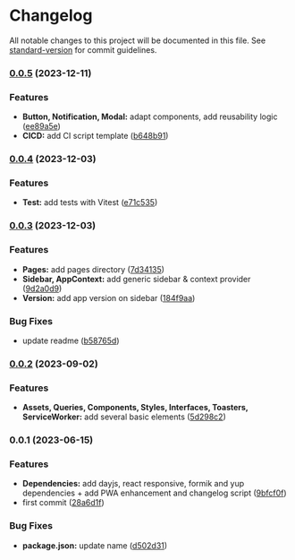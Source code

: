 # Changelog

All notable changes to this project will be documented in this file. See
[standard-version](https://github.com/conventional-changelog/standard-version)
for commit guidelines.

### [0.0.5](https://github.com/Zararthustra/Starter-pack_React/compare/v0.0.4...v0.0.5) (2023-12-11)

### Features

- **Button, Notification, Modal:** adapt components, add reusability logic
  ([ee89a5e](https://github.com/Zararthustra/Starter-pack_React/commit/ee89a5e619349d2bb5fc72032047bbe01221f1e4))
- **CICD:** add CI script template
  ([b648b91](https://github.com/Zararthustra/Starter-pack_React/commit/b648b9178d2be8853b675a2eb682755119c61404))

### [0.0.4](https://github.com/Zararthustra/Starter-pack_React/compare/v0.0.3...v0.0.4) (2023-12-03)

### Features

- **Test:** add tests with Vitest
  ([e71c535](https://github.com/Zararthustra/Starter-pack_React/commit/e71c535eb3bf8c45df269d5779cfe0db8a0b1df1))

### [0.0.3](https://github.com/Zararthustra/Starter-pack_React/compare/v0.0.2...v0.0.3) (2023-12-03)

### Features

- **Pages:** add pages directory
  ([7d34135](https://github.com/Zararthustra/Starter-pack_React/commit/7d341359ad952e3a5e8a87d5186b5eb62f1617ed))
- **Sidebar, AppContext:** add generic sidebar & context provider
  ([9d2a0d9](https://github.com/Zararthustra/Starter-pack_React/commit/9d2a0d941eff27a45450eab379f9a5a61d25d2db))
- **Version:** add app version on sidebar
  ([184f9aa](https://github.com/Zararthustra/Starter-pack_React/commit/184f9aa289936d12fc9f58e09b71504f87bfce54))

### Bug Fixes

- update readme
  ([b58765d](https://github.com/Zararthustra/Starter-pack_React/commit/b58765dbd35721ebb85a65e6e37f30ef5c094d76))

### [0.0.2](https://github.com/Zararthustra/Starter-pack_React/compare/v0.0.1...v0.0.2) (2023-09-02)

### Features

- **Assets, Queries, Components, Styles, Interfaces, Toasters, ServiceWorker:**
  add several basic elements
  ([5d298c2](https://github.com/Zararthustra/Starter-pack_React/commit/5d298c26acd0a8ebf7546c29a983411d567e3cea))

### 0.0.1 (2023-06-15)

### Features

- **Dependencies:** add dayjs, react responsive, formik and yup dependencies +
  add PWA enhancement and changelog script
  ([9bfcf0f](https://github.com/Zararthustra/Starter-pack_React/commit/9bfcf0f14a2ad19401567178e105f302d4dd8f35))
- first commit
  ([28a6d1f](https://github.com/Zararthustra/Starter-pack_React/commit/28a6d1f98325dcfb4254ab34c7aa87c677ff37a8))

### Bug Fixes

- **package.json:** update name
  ([d502d31](https://github.com/Zararthustra/Starter-pack_React/commit/d502d31c52f0c4fcfe01b1e5f17101e46abf1d7c))
